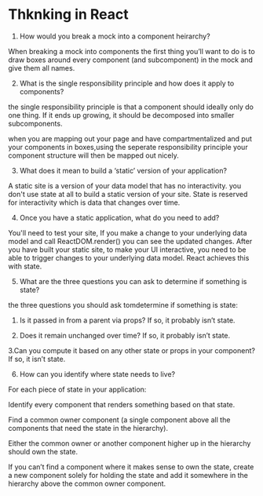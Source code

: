 # Thknking in React

1. How would you break a mock into a component heirarchy?

When breaking a mock into components the first thing you’ll want to do is to draw boxes around every component (and subcomponent) in the mock and give them all names.

2. What is the single responsibility principle and how does it apply to components?

 the single responsibility principle is that a component should ideally only do one thing. If it ends up growing, it should be decomposed into smaller subcomponents. 

when you are mapping out your page and have compartmentalized and put your components in boxes,using the seperate responsibility principle your component structure will then be mapped out nicely.


3. What does it mean to build a ‘static’ version of your application?

A static site is a version of your data model that has no interactivity. you don't use state at all to build a static version of your site. State is reserved for interactivity which is data that changes over time.

4. Once you have a static application, what do you need to add?

You'll need to test your site, If you make a change to your underlying data model and call ReactDOM.render() you can see the updated changes. After you have built your static site, to make your UI interactive, you need to be able to trigger changes to your underlying data model. React achieves this with state.



5. What are the three questions you can ask to determine if something is state?

the three questions you should ask tomdetermine if something is state:

1. Is it passed in from a parent via props? If so, it probably isn’t state.

2. Does it remain unchanged over time? If so, it probably isn’t state.

3.Can you compute it based on any other state or props in your component? If so, it isn’t state.

6. How can you identify where state needs to live?

For each piece of state in your application:

Identify every component that renders something based on that state.

Find a common owner component (a single component above all the components that need the state in the hierarchy).

Either the common owner or another component higher up in the hierarchy should own the state.

If you can’t find a component where it makes sense to own the state, create a new component solely for holding the state and add it somewhere in the hierarchy above the common owner component.
